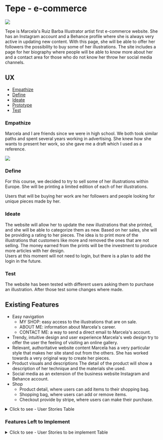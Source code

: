 # Tepe - e-commerce

<img src="https://raw.githubusercontent.com/Mlince79/Tepecommerce_MS4/master/site/documentation/static/img/laptop-tablet-phone-pc.jpg" style="margin: 0;">

Tepe is Marcela's Ruiz Barba Illustrator artist first e-commerce website. She has an Instagram account and a Behance profile where she is always very active in updating new content.
With this page, she will be able to offer her followers the possibility to buy some of her illustrations. 
The site includes a page for her biography where people will be able to know more about her and a contact area for those who do not know her throw her social media channels.  

## UX

  * [Empathize](#Empathize)
  * [Define](#Define)
  * [Ideate](#Ideate)
  * [Prototype](#Prototype)
  * [Test](#Test)

### Empathize

Marcela and I are friends since we were in high school. We both took similar paths and spent several years working in advertising. 
She knew how she wants to present her work, so she gave me a draft which I used as a reference. 

<img src="https://raw.githubusercontent.com/Mlince79/Tepecommerce_MS4/master/site/documentation/static/img/draft.jpg" style="margin: 0;">

### Define

For this course, we decided to try to sell some of her illustrations within Europe. She will be printing a limited edition of each of her illustrations.

Users that will be buying her work are her followers and people looking for unique pieces made by her.

### Ideate

The website will allow her to update the new illustrations that she printed, and she will be able to categorize them as new. 
Based on her sales, she will be providing a rating to her pieces. 
The idea is to print more of the illustrations that customers like more and removed the ones that are not selling. 
The money earned from the prints will be the investment to produce more articles with her design.  
Users at this moment will not need to login, but there is a plan to add the login in the future. 

### Test 

The website has been tested with different users asking them to purchase an illustration. After those test some changes where made. 

## Existing Features
* Easy navigation
    - MY SHOP: easy access to the illustrations that are on sale.
    - ABOUT ME: information about Marcela's career. 
    - CONTACT ME: a way to send a direct email to Marcela's account.
* Trendy, intuitive design and user experience
Marcela's web design try to offer the user the feeling of visiting an online gallery. 
* Relevant, authoritative website content
Marcela has a very particular style that makes her site stand out from the others. She has worked towards a very original way to create her pieces. 
* Product visuals and descriptions
The detail of the product will show a description of her technique and the materials she used. 
* Social media as an extension of the business website
Instagram and Behance account.
* Shop
    - Product detail, where users can add items to their shopping bag.
    - Shopping bag, where users can add or remove items.
    - Checkout provide by stripe, where users can make their purchase.

<details>
    <summary>Click to see - User Stories Table</summary>

&nbsp;

User story ID | As a | Want to be able to... | So that I can...
--------------|---------|------------------------|-----------------
|             ||        **Viewing and Navegation**            ||
1 - | Shopper | View a list of illustrations | Select some to purchase
2 - | Shopper | View individual product details | Identify the price, description, product rating, illustration image
3 - | Shopper | Easily view the total of my purchase at any time | See how much I want to spend
|             || **Purchasing and Checkout** ||
4 - | Shopper | Easily select the quantity of a product when purchasing it. | Ensure I do not accidentally select the wrong product or quantity
5 - | Shopper | View items in my bag to be purchased	| Identify the total cost of my items and all items I will receive
6 - | Shopper | Adjust the quantity of individual items in my bag | Easily make changes to my purchase before checkout
7 - | Shopper | Easily enter my payment information | Check out quickly and with no hassles
8 - | Shopper | Feel my personal and payment information is safe and secure | Confidently provide the needed information to make a purchase 
9 - | Shopper | View an order confirmation after checkout | Verify that I haven't made any mistakes
10 - | Shopper | Receive an email confirmation after checking out | Keep the confirmation of what I've purchased for my records
|             || **Admin and Store Management** ||           |
11 - | Store Owner | Add an illustration | Add new illustrations in my web-shop
12 - | Store Owner | Edit/Update an illustration | Change image, prices and description
13 - | Store Owner | Delete an illustration | Remove illustrations that are sold out
</details>

### Features Left to Implement
<details>
    <summary>Click to see - User Stories to be implement Table</summary>

&nbsp;
User story ID | As a | Want to be able to... | So that I can...
--------------|---------|------------------------|-----------------
|                 || **Registration and User Accounts**	||		       |
1 | Site User | Easily register for an account | Have a personal account and be able to view my profile
2 | Site User | Easily login and logout | Access my personal account information 
3 | Site User | Easily recover my password in case i forget it | Recover access to my account
4 | Site User | Receive an email confirmation after registering | Verify that my account registration was successful 
5 | Site User | Have a personalized user profile | View my personal order history and order confirmations, and save my payment information
</details>



